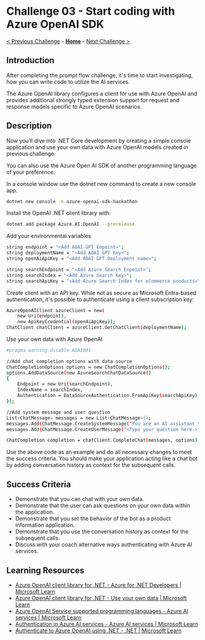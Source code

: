 # Challenge 03 - Start coding with Azure OpenAI SDK

 [< Previous Challenge](./Challenge-02.md) - **[Home](../README.md)** - [Next Challenge >](./Challenge-04.md)

## Introduction
After completing the prompt flow challenge, it's time to start investigating, how you can write code to utilize the AI services.

The Azure OpenAI library configures a client for use with Azure OpenAI and provides additional strongly typed extension support for request and response models specific to Azure OpenAI scenarios.

## Description
Now you’ll dive into .NET Core development by creating a simple console application and use your own data with Azure OpenAI models created in previous challenge.

You can also use the Azure Open AI SDK of another programming language of your preference.

In a console window use the dotnet new command to create a new console app. 

```bash
dotnet new console -n azure-openai-sdk-hackathon
```

Install the OpenAI .NET client library with:

```bash
dotnet add package Azure.AI.OpenAI --prerelease
```

Add your environmental variables
```bash
string endpoint = "<Add AOAI GPT Enpoint>";
string deploymentName = "<Add AOAI GPT Key>";
string openAiApiKey = "<Add AOAI GPT Deployment name>";

string searchEndpoint = "<Add Azure Search Enpoint>";
string searchIndex = "<Add Azure Search Key>";
string searchApiKey = "<Add Azure Search Index for eCommerce products>";
```

Create client with an API key. While not as secure as Microsoft Entra-based authentication, it's possible to authenticate using a client subscription key:

```bash
AzureOpenAIClient azureClient = new(
    new Uri(endpoint),
    new ApiKeyCredential(openAiApiKey));
ChatClient chatClient = azureClient.GetChatClient(deploymentName);
```

Use your own data with Azure OpenAI

```bash
#pragma warning disable AOAI001

//Add chat completion options with data source 
ChatCompletionOptions options = new ChatCompletionOptions();
options.AddDataSource(new AzureSearchChatDataSource()
{
    Endpoint = new Uri(searchEndpoint),
    IndexName = searchIndex,
    Authentication = DataSourceAuthentication.FromApiKey(searchApiKey),
});

//Add system message and user question
List<ChatMessage> messages = new List<ChatMessage>();
messages.Add(ChatMessage.CreateSystemMessage("You are an AI assistant that helps people find product information."));
messages.Add(ChatMessage.CreateUserMessage("<Type your question here.>"));

ChatCompletion completion = chatClient.CompleteChat(messages, options);
```

Use the above code as an example and do all necessary changes to meet the success criteria.
You should make your application acting like a chat bot by adding conversation history as context for the subsequent calls.

## Success Criteria

- Demonstrate that you can chat with your own data.
- Demonstrate that the user can ask questions on your own data within the application.
- Demonstrate that you set the behavior of the bot as a product information application.
- Demonstrate that you use the conversation history as context for the subsequent calls.
- Discuss with your coach alternative ways authenticating with Azure AI services.
  
## Learning Resources
- [Azure OpenAI client library for .NET - Azure for .NET Developers | Microsoft Learn](https://learn.microsoft.com/en-us/dotnet/api/overview/azure/ai.openai-readme?view=azure-dotnet)
- [Azure OpenAI client library for .NET - Use your own data | Microsoft Learn](https://learn.microsoft.com/en-us/dotnet/api/overview/azure/ai.openai-readme?view=azure-dotnet-preview#use-your-own-data-with-azure-openai)
- [Azure OpenAI Service supported programming languages - Azure AI services | Microsoft Learn](https://learn.microsoft.com/en-us/azure/ai-services/openai/supported-languages#programming-languages)
- [Authentication in Azure AI services - Azure AI services | Microsoft Learn](https://learn.microsoft.com/en-us/azure/ai-services/authentication)
- [Authenticate to Azure OpenAI using .NET - .NET | Microsoft Learn](https://learn.microsoft.com/en-us/dotnet/ai/azure-ai-services-authentication)
